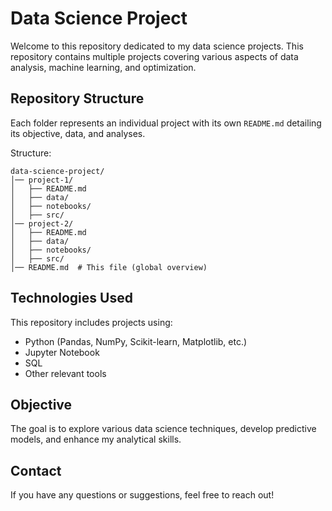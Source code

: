 # Data Science Project

Welcome to this repository dedicated to my data science projects. This repository contains multiple projects covering various aspects of data analysis, machine learning, and optimization.

## Repository Structure

Each folder represents an individual project with its own `README.md` detailing its objective, data, and analyses.

Structure:
```
data-science-project/
│── project-1/
│   ├── README.md
│   ├── data/
│   ├── notebooks/
│   ├── src/
│── project-2/
│   ├── README.md
│   ├── data/
│   ├── notebooks/
│   ├── src/
│── README.md  # This file (global overview)
```


## Technologies Used

This repository includes projects using:
- Python (Pandas, NumPy, Scikit-learn, Matplotlib, etc.)
- Jupyter Notebook
- SQL
- Other relevant tools

## Objective

The goal is to explore various data science techniques, develop predictive models, and enhance my analytical skills.

## Contact

If you have any questions or suggestions, feel free to reach out!
